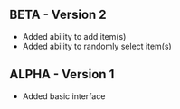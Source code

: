 ## BETA - Version 2

- Added ability to add item(s)
- Added ability to randomly select item(s)

## ALPHA - Version 1

- Added basic interface